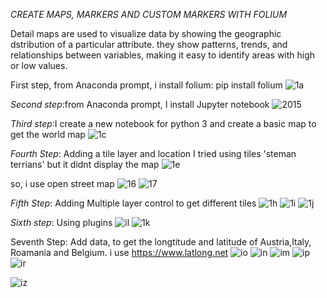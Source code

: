 *CREATE MAPS, MARKERS AND CUSTOM MARKERS WITH FOLIUM*

Detail maps are used to visualize data by showing the geographic dstribution of a particular attribute. they show patterns, trends, and relationships between variables, making it easy to identify areas with high or low values.

First step, from Anaconda prompt, i install folium: pip install folium
![1a](https://github.com/miraclechinwe/creating-maps-with-folium/assets/162871585/e13235a6-e40f-4273-9bcd-0867e535c867)

*Second step*:from Anaconda prompt, I install Jupyter notebook
![2015](https://github.com/miraclechinwe/creating-maps-with-folium/assets/162871585/ebf562bb-f59c-41bb-b69c-aec38f5e19fa)

*Third step*:I create a new notebook for python 3 and create a basic map to get the world map
![1c](https://github.com/miraclechinwe/creating-maps-with-folium/assets/162871585/a7d26fed-1adc-49e9-84a5-5ddf645b0924)

*Fourth Step*: Adding a tile layer and location
I tried using tiles 'steman terrians' but it didnt display the map
![1e](https://github.com/miraclechinwe/creating-maps-with-folium/assets/162871585/7119514a-9251-4bb7-a5ea-4f098cd864ec)

so, i use open street map
![16](https://github.com/miraclechinwe/creating-maps-with-folium/assets/162871585/d68021eb-f493-40a8-9ffd-9856f3c89cdf)
![17](https://github.com/miraclechinwe/creating-maps-with-folium/assets/162871585/a7999480-d903-4d8f-b62c-ec729f1c86c4)

*Fifth Step*: Adding Multiple layer control to get different tiles
![1h](https://github.com/miraclechinwe/creating-maps-with-folium/assets/162871585/bef7246c-3525-419d-b42c-a8c4954009b4)
![1i](https://github.com/miraclechinwe/creating-maps-with-folium/assets/162871585/795e03be-f906-4e61-ac56-78129cd615c5)
![1j](https://github.com/miraclechinwe/creating-maps-with-folium/assets/162871585/e1ffe146-e168-472e-8882-38140bfaa688)

*Sixth step*: Using plugins
![il](https://github.com/miraclechinwe/creating-maps-with-folium/assets/162871585/b747ccf9-e441-4911-b1f3-366769f2b020)
![1k](https://github.com/miraclechinwe/creating-maps-with-folium/assets/162871585/7492eb23-7d3f-4c07-a0dd-3b2b301cd656)

Seventh Step: Add data, to get the longtitude and latitude of Austria,Italy, Roamania and Belgium. i use https://www.latlong.net
![io](https://github.com/miraclechinwe/creating-maps-with-folium/assets/162871585/a4a00433-88b0-4ed1-94b0-deef66977b93)
![in](https://github.com/miraclechinwe/creating-maps-with-folium/assets/162871585/6e6e8f16-81e6-4275-8f98-4c11a657e9fd)
![im](https://github.com/miraclechinwe/creating-maps-with-folium/assets/162871585/9f458567-c6a5-4287-9e97-7799ee86022c)
![ip](https://github.com/miraclechinwe/creating-maps-with-folium/assets/162871585/46e693da-5c56-41f2-b30b-fc333b6f29fb)
![ir](https://github.com/miraclechinwe/creating-maps-with-folium/assets/162871585/db790220-b985-4613-ac3c-c0e79fce304b)

![iz](https://github.com/miraclechinwe/creating-maps-with-folium/assets/162871585/c2332993-1950-40e8-99e4-25797858f5eb)
